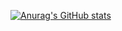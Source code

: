 [![Anurag's GitHub stats](https://github-readme-stats.vercel.app/api?username=shuoli84)](https://github.com/anuraghazra/github-readme-stats)

<!--
**shuoli84/shuoli84** is a ✨ _special_ ✨ repository because its `README.md` (this file) appears on your GitHub profile.

Here are some ideas to get you started:

- 🔭 I’m currently working on ...
- 🌱 I’m currently learning ...
- 👯 I’m looking to collaborate on ...
- 🤔 I’m looking for help with ...
- 💬 Ask me about ...
- 📫 How to reach me: ...
- 😄 Pronouns: ...
- ⚡ Fun fact: ...
-->
